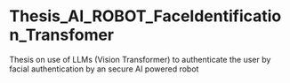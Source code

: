 # Thesis_AI_ROBOT_FaceIdentification_Transfomer
Thesis on use of LLMs (Vision Transformer) to authenticate the user by facial authentication by an secure AI powered robot
